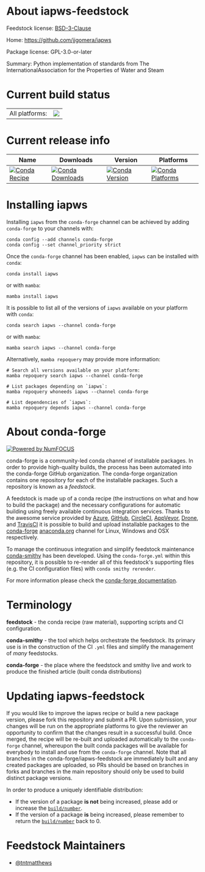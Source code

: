 About iapws-feedstock
=====================

Feedstock license: [BSD-3-Clause](https://github.com/conda-forge/iapws-feedstock/blob/main/LICENSE.txt)

Home: https://github.com/jjgomera/iapws

Package license: GPL-3.0-or-later

Summary: Python implementation of standards from The InternationalAssociation for the Properties of Water and Steam

Current build status
====================


<table><tr><td>All platforms:</td>
    <td>
      <a href="https://dev.azure.com/conda-forge/feedstock-builds/_build/latest?definitionId=4463&branchName=main">
        <img src="https://dev.azure.com/conda-forge/feedstock-builds/_apis/build/status/iapws-feedstock?branchName=main">
      </a>
    </td>
  </tr>
</table>

Current release info
====================

| Name | Downloads | Version | Platforms |
| --- | --- | --- | --- |
| [![Conda Recipe](https://img.shields.io/badge/recipe-iapws-green.svg)](https://anaconda.org/conda-forge/iapws) | [![Conda Downloads](https://img.shields.io/conda/dn/conda-forge/iapws.svg)](https://anaconda.org/conda-forge/iapws) | [![Conda Version](https://img.shields.io/conda/vn/conda-forge/iapws.svg)](https://anaconda.org/conda-forge/iapws) | [![Conda Platforms](https://img.shields.io/conda/pn/conda-forge/iapws.svg)](https://anaconda.org/conda-forge/iapws) |

Installing iapws
================

Installing `iapws` from the `conda-forge` channel can be achieved by adding `conda-forge` to your channels with:

```
conda config --add channels conda-forge
conda config --set channel_priority strict
```

Once the `conda-forge` channel has been enabled, `iapws` can be installed with `conda`:

```
conda install iapws
```

or with `mamba`:

```
mamba install iapws
```

It is possible to list all of the versions of `iapws` available on your platform with `conda`:

```
conda search iapws --channel conda-forge
```

or with `mamba`:

```
mamba search iapws --channel conda-forge
```

Alternatively, `mamba repoquery` may provide more information:

```
# Search all versions available on your platform:
mamba repoquery search iapws --channel conda-forge

# List packages depending on `iapws`:
mamba repoquery whoneeds iapws --channel conda-forge

# List dependencies of `iapws`:
mamba repoquery depends iapws --channel conda-forge
```


About conda-forge
=================

[![Powered by
NumFOCUS](https://img.shields.io/badge/powered%20by-NumFOCUS-orange.svg?style=flat&colorA=E1523D&colorB=007D8A)](https://numfocus.org)

conda-forge is a community-led conda channel of installable packages.
In order to provide high-quality builds, the process has been automated into the
conda-forge GitHub organization. The conda-forge organization contains one repository
for each of the installable packages. Such a repository is known as a *feedstock*.

A feedstock is made up of a conda recipe (the instructions on what and how to build
the package) and the necessary configurations for automatic building using freely
available continuous integration services. Thanks to the awesome service provided by
[Azure](https://azure.microsoft.com/en-us/services/devops/), [GitHub](https://github.com/),
[CircleCI](https://circleci.com/), [AppVeyor](https://www.appveyor.com/),
[Drone](https://cloud.drone.io/welcome), and [TravisCI](https://travis-ci.com/)
it is possible to build and upload installable packages to the
[conda-forge](https://anaconda.org/conda-forge) [anaconda.org](https://anaconda.org/)
channel for Linux, Windows and OSX respectively.

To manage the continuous integration and simplify feedstock maintenance
[conda-smithy](https://github.com/conda-forge/conda-smithy) has been developed.
Using the ``conda-forge.yml`` within this repository, it is possible to re-render all of
this feedstock's supporting files (e.g. the CI configuration files) with ``conda smithy rerender``.

For more information please check the [conda-forge documentation](https://conda-forge.org/docs/).

Terminology
===========

**feedstock** - the conda recipe (raw material), supporting scripts and CI configuration.

**conda-smithy** - the tool which helps orchestrate the feedstock.
                   Its primary use is in the construction of the CI ``.yml`` files
                   and simplify the management of *many* feedstocks.

**conda-forge** - the place where the feedstock and smithy live and work to
                  produce the finished article (built conda distributions)


Updating iapws-feedstock
========================

If you would like to improve the iapws recipe or build a new
package version, please fork this repository and submit a PR. Upon submission,
your changes will be run on the appropriate platforms to give the reviewer an
opportunity to confirm that the changes result in a successful build. Once
merged, the recipe will be re-built and uploaded automatically to the
`conda-forge` channel, whereupon the built conda packages will be available for
everybody to install and use from the `conda-forge` channel.
Note that all branches in the conda-forge/iapws-feedstock are
immediately built and any created packages are uploaded, so PRs should be based
on branches in forks and branches in the main repository should only be used to
build distinct package versions.

In order to produce a uniquely identifiable distribution:
 * If the version of a package **is not** being increased, please add or increase
   the [``build/number``](https://docs.conda.io/projects/conda-build/en/latest/resources/define-metadata.html#build-number-and-string).
 * If the version of a package **is** being increased, please remember to return
   the [``build/number``](https://docs.conda.io/projects/conda-build/en/latest/resources/define-metadata.html#build-number-and-string)
   back to 0.

Feedstock Maintainers
=====================

* [@tntmatthews](https://github.com/tntmatthews/)

